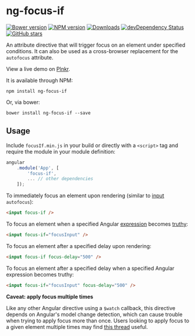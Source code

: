# ng-focus-if
[![Bower version][bower-image]][github-url]
[![NPM version][npm-image]][npm-url]
[![Downloads][downloads-image]][npm-url]
[![devDependency Status][david-image]][david-url]
[![GitHub stars][stars-image]][github-url]

An attribute directive that will trigger focus on an element under specified conditions. It can also be used as a cross-browser replacement for the `autofocus` attribute.

View a live demo on [Plnkr][plnkr-url].

It is available through NPM:

```text
npm install ng-focus-if
```

Or, via bower:

```text
bower install ng-focus-if --save
```

## Usage

Include `focusIf.min.js` in your build or directly with a `<script>` tag and require the module in your module definition:

```js
angular  
    .module('App', [  
        'focus-if',  
        ... // other dependencies  
    ]);
```

To immediately focus an element upon rendering (similar to [input][mdn-input-url] `autofocus`):

```html
<input focus-if />
```

To focus an element when a specified Angular [expression][expression-url] becomes [truthy][truthy-url]:

```html
<input focus-if="focusInput" />
```

To focus an element after a specified delay upon rendering:

```html
<input focus-if focus-delay="500" />
```

To focus an element after a specified delay when a specified Angular expression becomes truthy:

```html
<input focus-if="focusInput" focus-delay="500" />
```

**Caveat: apply focus multiple times**

Like any other Angular directive using a `$watch` callback, this directive depends on Angular's model change detection, which can cause trouble when trying to apply focus more than once. Users looking to apply focus to a given element multiple times may find [this thread][change-detection-url] useful.

[bower-image]: https://img.shields.io/bower/v/ng-focus-if.svg
[github-url]: https://github.com/hiebj/ng-focus-if/stargazers
[npm-image]: http://img.shields.io/npm/v/ng-focus-if.svg
[npm-url]: https://npmjs.org/package/ng-focus-if
[downloads-image]: http://img.shields.io/npm/dm/ng-focus-if.svg
[david-image]: https://david-dm.org/hiebj/ng-focus-if/dev-status.svg
[david-url]: https://david-dm.org/hiebj/ng-focus-if#info=devDependencies
[stars-image]: https://img.shields.io/github/stars/hiebj/ng-focus-if.svg?style=social
[plnkr-url]: http://plnkr.co/edit/MJS3zRk079Mu72o5A9l6?p=preview
[mdn-input-url]: https://developer.mozilla.org/en-US/docs/Web/HTML/Element/Input 
[expression-url]: https://docs.angularjs.org/guide/expression
[truthy-url]: https://developer.mozilla.org/en-US/docs/Glossary/Truthy
[change-detection-url]: https://github.com/hiebj/ng-focus-if/issues/22#issuecomment-226221602
